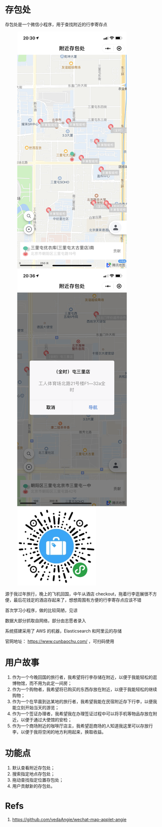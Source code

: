 # 存包处

存包处是一个微信小程序，用于查找附近的行李寄存点

<figure class="third">
    <img src="./ss1.png">
    <img src="./ss2.png">
    <img src="./qr.jpg">
</figure>

源于我过年旅行，晚上的飞机回国，中午从酒店 checkout，拖着行李逛展很不方便，最后花钱定的酒店存起来了，想想周围有方便的行李寄存点应该不错

首次学习小程序，做的比较简陋，见谅

数据大部分抓取自网络，部分由志愿者录入

系统搭建采用了 AWS 的机器，Elasticsearch 和阿里云的存储

官网地址： https://www.cunbaochu.com/ ，可扫码使用

# 用户故事

1. 作为一个今晚回国的旅行者，我希望将行李存储在附近，以便于我能轻松的逛博物馆，而不用为此定一间房；
2. 作为一个购物者，我希望将已购买的东西存放在附近，以便于我能轻松的继续购物；
3. 作为一个在早晨到达某地的旅行者，我希望我能在民宿附近存下行李，以便我能立刻开始当天的游览；
4. 作为一个签证办理者，我希望我在办理签证过程中可以将手机等物品存放在附近，以便于通过大使馆的安检；
5. 作为一个商场附近的咖啡厅店主，我希望逛商场的人知道我这里可以存放行李，以便于我将空闲的地方利用起来，换取收益。

# 功能点

1. 默认查看附近存包处；
2. 搜索指定地点存包处；
3. 拖动查找指定位置存包处；
3. 用户贡献新的存包处。

# Refs

1. https://github.com/vedaAngie/wechat-map-applet-angie
